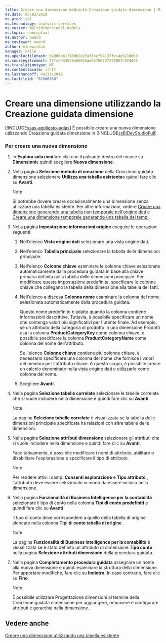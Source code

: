 ```yaml
---
title: Creare una dimensione mediante Creazione guidata dimensione | Microsoft Docs
ms.date: 05/02/2018
ms.prod: sql
ms.technology: analysis-services
ms.custom: multidimensional-models
ms.topic: conceptual
ms.author: owend
ms.reviewer: owend
author: minewiskan
manager: kfile
ms.openlocfilehash: ba906ab17169b2e2faf6bef54137fcc4e6210660
ms.sourcegitcommit: f7fced330b64d6616aeb8766747295807c92dd41
ms.translationtype: MT
ms.contentlocale: it-IT
ms.lasthandoff: 04/23/2019
ms.locfileid: "62866880"
---
```

# <a name="create-a-dimension-using-the-dimension-wizard"></a>Creare una dimensione utilizzando la Creazione guidata dimensione
[!INCLUDE[ssas-appliesto-sqlas](../../includes/ssas-appliesto-sqlas.md)]
  È possibile creare una nuova dimensione utilizzando Creazione guidata dimensione in [!INCLUDE[ssBIDevStudioFull](../../includes/ssbidevstudiofull-md.md)].  
  
### <a name="to-create-a-new-dimension"></a>Per creare una nuova dimensione  
  
1.  In **Esplora soluzioni**fare clic con il pulsante destro del mouse su **Dimensioni**e quindi scegliere **Nuova dimensione**.  
  
2.  Nella pagina **Selezione metodo di creazione** della Creazione guidata dimensione selezionare **Utilizza una tabella esistente**e quindi fare clic su **Avanti**.  
  
    > [!NOTE]  
    >  Si potrebbe dovere creare occasionalmente una dimensione senza utilizzare una tabella esistente. Per altre informazioni, vedere [Creare una dimensione generando una tabella non temporale nell'origine dati](../../analysis-services/multidimensional-models/create-a-dimension-by-generating-a-non-time-table-in-the-data-source.md) e [Creare una dimensione temporale generando una tabella dei tempi](../../analysis-services/multidimensional-models/create-a-time-dimension-by-generating-a-time-table.md).  
  
3.  Nella pagina **Impostazione informazioni origine** eseguire le operazioni seguenti:  
  
    1.  Nell'elenco **Vista origine dati** selezionare una vista origine dati.  
  
    2.  Nell'elenco **Tabella principale** selezionare la tabella delle dimensioni principale.  
  
    3.  Nell'elenco **Colonne chiave** esaminare le colonne chiave selezionate automaticamente dalla procedura guidata in base alla chiave primaria definita nella tabella delle dimensioni principale. Per modificare questa impostazione predefinita, specificare le colonne chiave che collegano la tabella della dimensione alla tabella dei fatti.  
  
    4.  Nell'elenco a discesa **Colonna nome** esaminare la colonna del nome selezionata automaticamente dalla procedura guidata.  
  
         Questo nome predefinito è adatto quando la colonna contiene informazioni descrittive. Tuttavia, è possibile specificare un nome che contenga valori più significativi per l'utente finale. Ad esempio, se un attributo della categoria di prodotto in una dimensione Prodotti usa la colonna **ProductCategoryKey** come colonna chiave, è possibile specificare la colonna **ProductCategoryName** come colonna del nome dell'attributo.  
  
         Se l'elenco **Colonne chiave** contiene più colonne chiave, è necessario specificare una colonna del nome che fornisce i valori del membro per l'attributo chiave. A questo scopo, è possibile creare un calcolo denominato nella vista origine dati e utilizzarlo come colonna del nome.  
  
    5.  Scegliere **Avanti**.  
  
4.  Nella pagina **Selezione tabelle correlate** selezionare le tabelle correlate che si vuole includere nella dimensione e quindi fare clic su **Avanti**.  
  
    > [!NOTE]  
    >  La pagina **Selezione tabelle correlate** è visualizzata se la tabella delle dimensioni principale specificata ha relazioni con altre tabelle delle dimensioni.  
  
5.  Nella pagina **Selezione attributi dimensione** selezionare gli attributi che si vuole includere nella dimensione e quindi fare clic su **Avanti**.  
  
     Facoltativamente, è possibile modificare i nomi di attributo, abilitare o disabilitare l'esplorazione e specificare il tipo di attributo.  
  
    > [!NOTE]  
    >  Per rendere attivi i campi **Consenti esplorazione** e **Tipo attributo** , l'attributo deve essere selezionato in modo da essere incluso nella dimensione.  
  
6.  Nella pagina **Funzionalità di Business Intelligence per la contabilità** selezionare il tipo di conto nella colonna **Tipi di conto predefiniti** e quindi fare clic su **Avanti**.  
  
     Il tipo di conto deve corrispondere a quello della tabella di origine elencato nella colonna **Tipi di conto tabella di origine** .  
  
    > [!NOTE]  
    >  La pagina **Funzionalità di Business Intelligence per la contabilità** è visualizzata se è stato definito un attributo di dimensione **Tipo conto** nella pagina **Selezione attributi dimensione** della procedura guidata.  
  
7.  Nella pagina **Completamento procedura guidata** assegnare un nome alla nuova dimensione e quindi esaminare la struttura della dimensione. Per apportare modifiche, fare clic su **Indietro**. In caso contrario, fare clic su **Fine**.  
  
    > [!NOTE]  
    >  È possibile utilizzare Progettazione dimensioni al termine della Creazione guidata dimensione per aggiungere, rimuovere e configurare attributi e gerarchie nella dimensione.  
  
## <a name="see-also"></a>Vedere anche  
 [Creare una dimensione utilizzando una tabella esistente](../../analysis-services/multidimensional-models/create-a-dimension-by-using-an-existing-table.md)  
  
  

